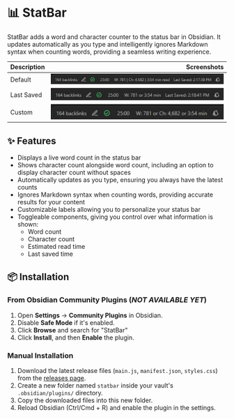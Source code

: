 # 📊 StatBar

StatBar adds a word and character counter to the status bar in Obsidian. It updates automatically as you type and intelligently ignores Markdown syntax when counting words, providing a seamless writing experience.

| Description |                         Screenshots |
| ----------- | ----------------------------------: |
| Default     | ![screenshot-1](./screenshot-1.png) |
| Last Saved  | ![screenshot-3](./screenshot-3.png) |
| Custom      | ![screenshot-2](./screenshot-2.png) |

## ✨ Features

- Displays a live word count in the status bar
- Shows character count alongside word count, including an option to display character count without spaces
- Automatically updates as you type, ensuring you always have the latest counts
- Ignores Markdown syntax when counting words, providing accurate results for your content
- Customizable labels allowing you to personalize your status bar
- Toggleable components, giving you control over what information is shown:
  - Word count
  - Character count
  - Estimated read time
  - Last saved time

## 📦 Installation

### From Obsidian Community Plugins (_NOT AVAILABLE YET_)

1. Open **Settings** → **Community Plugins** in Obsidian.
2. Disable **Safe Mode** if it's enabled.
3. Click **Browse** and search for "StatBar"
4. Click **Install**, and then **Enable** the plugin.

### Manual Installation

1. Download the latest release files (`main.js`, `manifest.json`, `styles.css`) from the [releases page](https://github.com/your-repo/obsidian-statbar/releases).
2. Create a new folder named `statbar` inside your vault's `.obsidian/plugins/` directory.
3. Copy the downloaded files into this new folder.
4. Reload Obsidian (Ctrl/Cmd + R) and enable the plugin in the settings.
